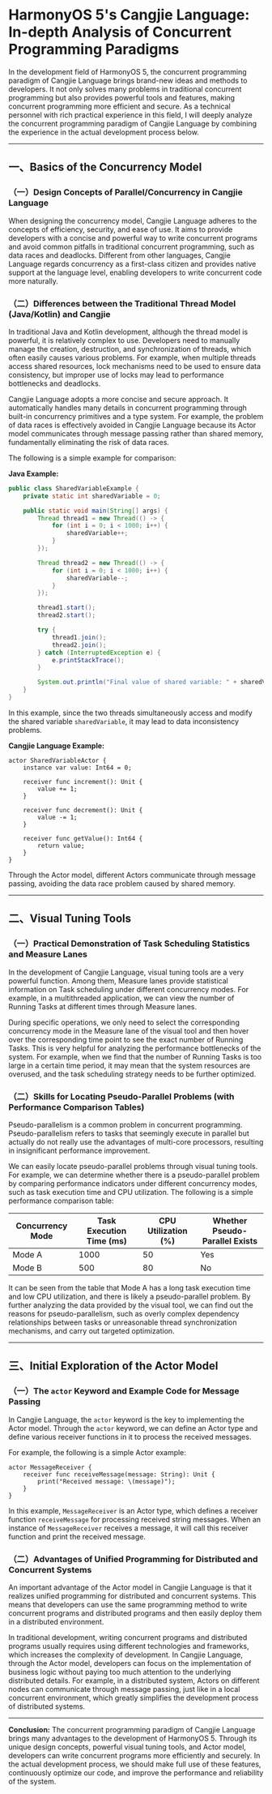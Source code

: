 # HarmonyOS 5's Cangjie Language: In-depth Analysis of Concurrent Programming Paradigms

In the development field of HarmonyOS 5, the concurrent programming paradigm of Cangjie Language brings brand-new ideas and methods to developers. It not only solves many problems in traditional concurrent programming but also provides powerful tools and features, making concurrent programming more efficient and secure. As a technical personnel with rich practical experience in this field, I will deeply analyze the concurrent programming paradigm of Cangjie Language by combining the experience in the actual development process below.

------

## 一、Basics of the Concurrency Model

### （一）Design Concepts of Parallel/Concurrency in Cangjie Language

When designing the concurrency model, Cangjie Language adheres to the concepts of efficiency, security, and ease of use. It aims to provide developers with a concise and powerful way to write concurrent programs and avoid common pitfalls in traditional concurrent programming, such as data races and deadlocks. Different from other languages, Cangjie Language regards concurrency as a first-class citizen and provides native support at the language level, enabling developers to write concurrent code more naturally.

### （二）Differences between the Traditional Thread Model (Java/Kotlin) and Cangjie

In traditional Java and Kotlin development, although the thread model is powerful, it is relatively complex to use. Developers need to manually manage the creation, destruction, and synchronization of threads, which often easily causes various problems. For example, when multiple threads access shared resources, lock mechanisms need to be used to ensure data consistency, but improper use of locks may lead to performance bottlenecks and deadlocks.

Cangjie Language adopts a more concise and secure approach. It automatically handles many details in concurrent programming through built-in concurrency primitives and a type system. For example, the problem of data races is effectively avoided in Cangjie Language because its Actor model communicates through message passing rather than shared memory, fundamentally eliminating the risk of data races.

The following is a simple example for comparison:

**Java Example:**

```java
public class SharedVariableExample {
    private static int sharedVariable = 0;

    public static void main(String[] args) {
        Thread thread1 = new Thread(() -> {
            for (int i = 0; i < 1000; i++) {
                sharedVariable++;
            }
        });

        Thread thread2 = new Thread(() -> {
            for (int i = 0; i < 1000; i++) {
                sharedVariable--;
            }
        });

        thread1.start();
        thread2.start();

        try {
            thread1.join();
            thread2.join();
        } catch (InterruptedException e) {
            e.printStackTrace();
        }

        System.out.println("Final value of shared variable: " + sharedVariable);
    }
}
```

In this example, since the two threads simultaneously access and modify the shared variable `sharedVariable`, it may lead to data inconsistency problems.

**Cangjie Language Example:**

```cangjie
actor SharedVariableActor {
    instance var value: Int64 = 0;

    receiver func increment(): Unit {
        value += 1;
    }

    receiver func decrement(): Unit {
        value -= 1;
    }

    receiver func getValue(): Int64 {
        return value;
    }
}
```

Through the Actor model, different Actors communicate through message passing, avoiding the data race problem caused by shared memory.

------

## 二、Visual Tuning Tools

### （一）Practical Demonstration of Task Scheduling Statistics and Measure Lanes

In the development of Cangjie Language, visual tuning tools are a very powerful function. Among them, Measure lanes provide statistical information on Task scheduling under different concurrency modes. For example, in a multithreaded application, we can view the number of Running Tasks at different times through Measure lanes.

During specific operations, we only need to select the corresponding concurrency mode in the Measure lane of the visual tool and then hover over the corresponding time point to see the exact number of Running Tasks. This is very helpful for analyzing the performance bottlenecks of the system. For example, when we find that the number of Running Tasks is too large in a certain time period, it may mean that the system resources are overused, and the task scheduling strategy needs to be further optimized.

### （二）Skills for Locating Pseudo-Parallel Problems (with Performance Comparison Tables)

Pseudo-parallelism is a common problem in concurrent programming. Pseudo-parallelism refers to tasks that seemingly execute in parallel but actually do not really use the advantages of multi-core processors, resulting in insignificant performance improvement.

We can easily locate pseudo-parallel problems through visual tuning tools. For example, we can determine whether there is a pseudo-parallel problem by comparing performance indicators under different concurrency modes, such as task execution time and CPU utilization. The following is a simple performance comparison table:

| Concurrency Mode | Task Execution Time (ms) | CPU Utilization (%) | Whether Pseudo-Parallel Exists |
| ---------------- | ------------------------ | ------------------- | ------------------------------ |
| Mode A           | 1000                     | 50                  | Yes                            |
| Mode B           | 500                      | 80                  | No                             |

It can be seen from the table that Mode A has a long task execution time and low CPU utilization, and there is likely a pseudo-parallel problem. By further analyzing the data provided by the visual tool, we can find out the reasons for pseudo-parallelism, such as overly complex dependency relationships between tasks or unreasonable thread synchronization mechanisms, and carry out targeted optimization.

------

## 三、Initial Exploration of the Actor Model

### （一）The `actor` Keyword and Example Code for Message Passing

In Cangjie Language, the `actor` keyword is the key to implementing the Actor model. Through the `actor` keyword, we can define an Actor type and define various receiver functions in it to process the received messages.

For example, the following is a simple Actor example:

```cangjie
actor MessageReceiver {
    receiver func receiveMessage(message: String): Unit {
        print("Received message: \(message)");
    }
}
```

In this example, `MessageReceiver` is an Actor type, which defines a receiver function `receiveMessage` for processing received string messages. When an instance of `MessageReceiver` receives a message, it will call this receiver function and print the received message.

### （二）Advantages of Unified Programming for Distributed and Concurrent Systems

An important advantage of the Actor model in Cangjie Language is that it realizes unified programming for distributed and concurrent systems. This means that developers can use the same programming method to write concurrent programs and distributed programs and then easily deploy them in a distributed environment.

In traditional development, writing concurrent programs and distributed programs usually requires using different technologies and frameworks, which increases the complexity of development. In Cangjie Language, through the Actor model, developers can focus on the implementation of business logic without paying too much attention to the underlying distributed details. For example, in a distributed system, Actors on different nodes can communicate through message passing, just like in a local concurrent environment, which greatly simplifies the development process of distributed systems.

------

**Conclusion:**
 The concurrent programming paradigm of Cangjie Language brings many advantages to the development of HarmonyOS 5. Through its unique design concepts, powerful visual tuning tools, and Actor model, developers can write concurrent programs more efficiently and securely. In the actual development process, we should make full use of these features, continuously optimize our code, and improve the performance and reliability of the system.